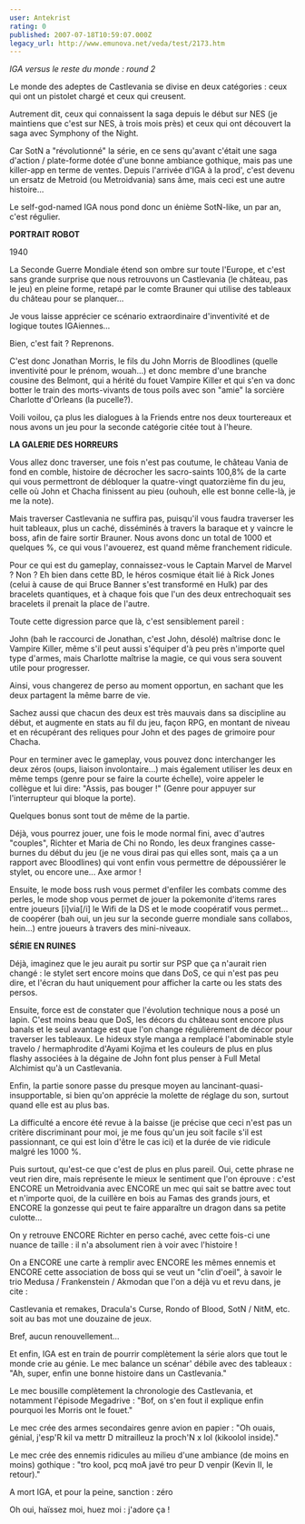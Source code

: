```yaml
---
user: Antekrist
rating: 0
published: 2007-07-18T10:59:07.000Z
legacy_url: http://www.emunova.net/veda/test/2173.htm
---
```

_IGA versus le reste du monde : round 2_  

Le monde des adeptes de Castlevania se divise en deux catégories : ceux qui ont un pistolet chargé et ceux qui creusent.  

Autrement dit, ceux qui connaissent la saga depuis le début sur NES (je maintiens que c'est sur NES, à trois mois près) et ceux qui ont découvert la saga avec Symphony of the Night.  

Car SotN a "révolutionné" la série, en ce sens qu'avant c'était une saga d'action / plate-forme dotée d'une bonne ambiance gothique, mais pas une killer-app en terme de ventes. Depuis l'arrivée d'IGA à la prod', c'est devenu un ersatz de Metroid (ou Metroidvania) sans âme, mais ceci est une autre histoire...  

Le self-god-named IGA nous pond donc un énième SotN-like, un par an, c'est régulier.  

  

**PORTRAIT ROBOT**  

1940  

La Seconde Guerre Mondiale étend son ombre sur toute l'Europe, et c'est sans grande surprise que nous retrouvons un Castlevania (le château, pas le jeu) en pleine forme, retapé par le comte Brauner qui utilise des tableaux du château pour se planquer...  

Je vous laisse apprécier ce scénario extraordinaire d'inventivité et de logique toutes IGAiennes...  

Bien, c'est fait ? Reprenons.  

C'est donc Jonathan Morris, le fils du John Morris de Bloodlines (quelle inventivité pour le prénom, wouah...) et donc membre d'une branche cousine des Belmont, qui a hérité du fouet Vampire Killer et qui s'en va donc botter le train des morts-vivants de tous poils avec son "amie" la sorcière Charlotte d'Orleans (la pucelle?).  

Voili voilou, ça plus les dialogues à la Friends entre nos deux tourtereaux et nous avons un jeu pour la seconde catégorie citée tout à l'heure.  

  

**LA GALERIE DES HORREURS**  

Vous allez donc traverser, une fois n'est pas coutume, le château Vania de fond en comble, histoire de décrocher les sacro-saints 100,8% de la carte qui vous permettront de débloquer la quatre-vingt quatorzième fin du jeu, celle où John et Chacha finissent au pieu (ouhouh, elle est bonne celle-là, je me la note).  

Mais traverser Castlevania ne suffira pas, puisqu'il vous faudra traverser les huit tableaux, plus un caché, disséminés à travers la baraque et y vaincre le boss, afin de faire sortir Brauner. Nous avons donc un total de 1000 et quelques %, ce qui vous l'avouerez, est quand même franchement ridicule.  

  

Pour ce qui est du gameplay, connaissez-vous le Captain Marvel de Marvel ? Non ? Eh bien dans cette BD, le héros cosmique était lié à Rick Jones (celui à cause de qui Bruce Banner s'est transformé en Hulk) par des bracelets quantiques, et à chaque fois que l'un des deux entrechoquait ses bracelets il prenait la place de l'autre.  

Toute cette digression parce que là, c'est sensiblement pareil :  

John (bah le raccourci de Jonathan, c'est John, désolé) maîtrise donc le Vampire Killer, même s'il peut aussi s'équiper d'à peu près n'importe quel type d'armes, mais Charlotte maîtrise la magie, ce qui vous sera souvent utile pour progresser.  

Ainsi, vous changerez de perso au moment opportun, en sachant que les deux partagent la même barre de vie.  

Sachez aussi que chacun des deux est très mauvais dans sa discipline au début, et augmente en stats au fil du jeu, façon RPG, en montant de niveau et en récupérant des reliques pour John et des pages de grimoire pour Chacha.  

Pour en terminer avec le gameplay, vous pouvez donc interchanger les deux zéros (oups, liaison involontaire...) mais également utiliser les deux en même temps (genre pour se faire la courte échelle), voire appeler le collègue et lui dire: "Assis, pas bouger !" (Genre pour appuyer sur l'interrupteur qui bloque la porte).  

  

Quelques bonus sont tout de même de la partie.  

Déjà, vous pourrez jouer, une fois le mode normal fini, avec d'autres "couples", Richter et Maria de Chi no Rondo, les deux frangines casse-burnes du début du jeu (je ne vous dirai pas qui elles sont, mais ça a un rapport avec Bloodlines) qui vont enfin vous permettre de dépoussiérer le stylet, ou encore une... Axe armor !  

Ensuite, le mode boss rush vous permet d'enfiler les combats comme des perles, le mode shop vous permet de jouer la pokemonite d'items rares entre joueurs \[i\]via\[/i\] le Wifi de la DS et le mode coopératif vous permet... de coopérer (bah oui, un jeu sur la seconde guerre mondiale sans collabos, hein...) entre joueurs à travers des mini-niveaux.  

  

**SÉRIE EN RUINES**  

Déjà, imaginez que le jeu aurait pu sortir sur PSP que ça n'aurait rien changé : le stylet sert encore moins que dans DoS, ce qui n'est pas peu dire, et l'écran du haut uniquement pour afficher la carte ou les stats des persos.  

  

Ensuite, force est de constater que l'évolution technique nous a posé un lapin. C'est moins beau que DoS, les décors du château sont encore plus banals et le seul avantage est que l'on change régulièrement de décor pour traverser les tableaux. Le hideux style manga a remplacé l'abominable style travelo / hermaphrodite d'Ayami Kojima et les couleurs de plus en plus flashy associées à la dégaine de John font plus penser à Full Metal Alchimist qu'à un Castlevania.  

Enfin, la partie sonore passe du presque moyen au lancinant-quasi-insupportable, si bien qu'on apprécie la molette de réglage du son, surtout quand elle est au plus bas.  

  

La difficulté a encore été revue à la baisse (je précise que ceci n'est pas un critère discriminant pour moi, je me fous qu'un jeu soit facile s'il est passionnant, ce qui est loin d'être le cas ici) et la durée de vie ridicule malgré les 1000 %.  

Puis surtout, qu'est-ce que c'est de plus en plus pareil. Oui, cette phrase ne veut rien dire, mais représente le mieux le sentiment que l'on éprouve : c'est ENCORE un Metroidvania avec ENCORE un mec qui sait se battre avec tout et n'importe quoi, de la cuillère en bois au Famas des grands jours, et ENCORE la gonzesse qui peut te faire apparaître un dragon dans sa petite culotte...  

On y retrouve ENCORE Richter en perso caché, avec cette fois-ci une nuance de taille : il n'a absolument rien à voir avec l'histoire !  

On a ENCORE une carte à remplir avec ENCORE les mêmes ennemis et ENCORE cette association de boss qui se veut un "clin d'oeil", à savoir le trio Medusa / Frankenstein / Akmodan que l'on a déjà vu et revu dans, je cite :  

Castlevania et remakes, Dracula's Curse, Rondo of Blood, SotN / NitM, etc. soit au bas mot une douzaine de jeux.  

Bref, aucun renouvellement...  

Et enfin, IGA est en train de pourrir complètement la série alors que tout le monde crie au génie. Le mec balance un scénar' débile avec des tableaux : "Ah, super, enfin une bonne histoire dans un Castlevania."  

Le mec bousille complètement la chronologie des Castlevania, et notamment l'épisode Megadrive : "Bof, on s'en fout il explique enfin pourquoi les Morris ont le fouet."  

Le mec crée des armes secondaires genre avion en papier : "Oh ouais, génial, j'esp'R kil va mettr D mitrailleuz la proch'N x lol (kikoolol inside)."  

Le mec crée des ennemis ridicules au milieu d'une ambiance (de moins en moins) gothique : "tro kool, pcq moA javé tro peur D venpir (Kevin II, le retour)."  

A mort IGA, et pour la peine, sanction : zéro  

Oh oui, haïssez moi, huez moi : j'adore ça !
